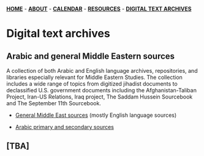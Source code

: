 [**HOME**](/index.md) - [**ABOUT**](/about.md) - <a href="/calendar">**CALENDAR**</a> - [**RESOURCES**](/resources.md) - [**DIGITAL TEXT ARCHIVES**](/repositories.md)

# Digital text archives

## Arabic and general Middle Eastern sources

A collection of both Arabic and English language archives, repositories, and libraries especially relevant for Middle Eastern Studies. The collection includes a wide range of topics from digitized jihadist documents to declassified U.S. government documents including the Afghanistan-Taliban Project, Iran-US Relations, Iraq project, The Saddam Hussein Sourcebook and The September 11th Sourcebook.

* [General Middle East sources](/contents/digital_sources/general-mideast-sources.html) (mostly English language sources)

* [Arabic primary and secondary sources](/contents/digital_sources/sources_ar.html)

## [TBA]
